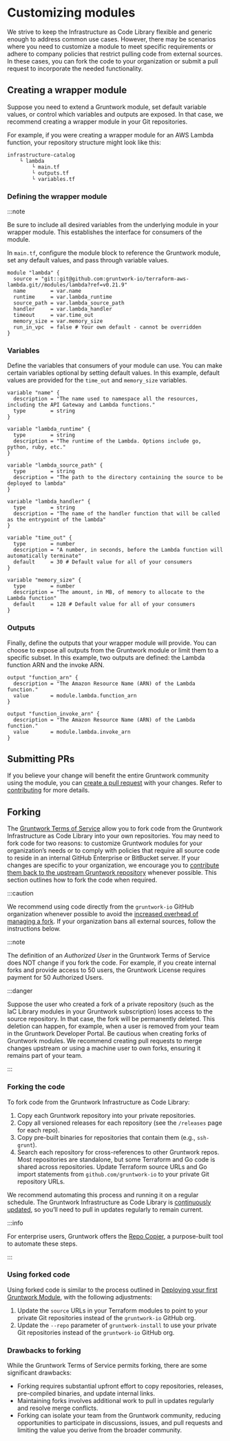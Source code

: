 # Customizing modules

We strive to keep the Infrastructure as Code Library flexible and generic enough to address common use cases. However, there may be scenarios where you need to customize a module to meet specific requirements or adhere to company policies that restrict pulling code from external sources. In these cases, you can fork the code to your organization or submit a pull request to incorporate the needed functionality.

## Creating a wrapper module

Suppose you need to extend a Gruntwork module, set default variable values, or control which variables and outputs are exposed. In that case, we recommend creating a wrapper module in your Git repositories.

For example, if you were creating a wrapper module for an AWS Lambda function, your repository structure might look like this:

```
infrastructure-catalog
    └ lambda
        └ main.tf
        └ outputs.tf
        └ variables.tf
```

### Defining the wrapper module


:::note

Be sure to include all desired variables from the underlying module in your wrapper module. This establishes the interface for consumers of the module.

In `main.tf`, configure the module block to reference the Gruntwork module, set any default values, and pass through variable values.


```hcl title=main.tf
module "lambda" {
  source = "git::git@github.com:gruntwork-io/terraform-aws-lambda.git//modules/lambda?ref=v0.21.9"
  name        = var.name
  runtime     = var.lambda_runtime
  source_path = var.lambda_source_path
  handler     = var.lambda_handler
  timeout     = var.time_out
  memory_size = var.memory_size
  run_in_vpc  = false # Your own default - cannot be overridden
}
```

### Variables

Define the variables that consumers of your module can use. You can make certain variables optional by setting default values. In this example, default values are provided for the `time_out` and `memory_size` variables.


```hcl title=variables.tf
variable "name" {
  description = "The name used to namespace all the resources, including the API Gateway and Lambda functions."
  type        = string
}

variable "lambda_runtime" {
  type        = string
  description = "The runtime of the Lambda. Options include go, python, ruby, etc."
}

variable "lambda_source_path" {
  type        = string
  description = "The path to the directory containing the source to be deployed to lambda"
}

variable "lambda_handler" {
  type        = string
  description = "The name of the handler function that will be called as the entrypoint of the lambda"
}

variable "time_out" {
  type        = number
  description = "A number, in seconds, before the Lambda function will automatically terminate"
  default     = 30 # Default value for all of your consumers
}

variable "memory_size" {
  type        = number
  description = "The amount, in MB, of memory to allocate to the Lambda function"
  default     = 128 # Default value for all of your consumers
}
```

### Outputs

Finally, define the outputs that your wrapper module will provide. You can choose to expose all outputs from the Gruntwork module or limit them to a specific subset. In this example, two outputs are defined: the Lambda function ARN and the invoke ARN.



```hcl title=outputs.tf
output "function_arn" {
  description = "The Amazon Resource Name (ARN) of the Lambda function."
  value       = module.lambda.function_arn
}

output "function_invoke_arn" {
  description = "The Amazon Resource Name (ARN) of the Lambda function."
  value       = module.lambda.invoke_arn
}
```

## Submitting PRs

If you believe your change will benefit the entire Gruntwork community using the module, you can [create a pull request](https://help.github.com/articles/creating-a-pull-request/) with your changes. Refer to [contributing](/2.0/docs/library/guides/contributing) for more details.

## Forking

The [Gruntwork Terms of Service](https://gruntwork.io/terms/) allow you to fork code from the Gruntwork Infrastructure as Code Library into your own repositories. You may need to fork code for two reasons: to customize Gruntwork modules for your organization’s needs or to comply with policies that require all source code to reside in an internal GitHub Enterprise or BitBucket server. If your changes are specific to your organization, we encourage you to [contribute them back to the upstream Gruntwork repository](/2.0/docs/library/guides/contributing) whenever possible. This section outlines how to fork the code when required.

:::caution

We recommend using code directly from the `gruntwork-io` GitHub organization whenever possible to avoid the [increased overhead of managing a fork](#drawbacks-to-forking). If your organization bans all external sources, follow the instructions below.

:::note

The definition of an _Authorized User_ in the Gruntwork Terms of Service does NOT change if you fork the code. For example, if you create internal forks and provide access to 50 users, the Gruntwork License requires payment for 50 Authorized Users.

:::danger

Suppose the user who created a fork of a private repository (such as the IaC Library modules in your Gruntwork subscription) loses access to the source repository. In that case, the fork will be permanently deleted. This deletion can happen, for example, when a user is removed from your team in the Gruntwork Developer Portal. Be cautious when creating forks of Gruntwork modules. We recommend creating pull requests to merge changes upstream or using a machine user to own forks, ensuring it remains part of your team.

:::

### Forking the code

To fork code from the Gruntwork Infrastructure as Code Library:

1. Copy each Gruntwork repository into your private repositories.
2. Copy all versioned releases for each repository (see the `/releases` page for each repo).
3. Copy pre-built binaries for repositories that contain them (e.g., `ssh-grunt`).
4. Search each repository for cross-references to other Gruntwork repos. Most repositories are standalone, but some Terraform and Go code is shared across repositories. Update Terraform source URLs and Go import statements from `github.com/gruntwork-io` to your private Git repository URLs.

We recommend automating this process and running it on a regular schedule. The Gruntwork Infrastructure as Code Library is [continuously updated](/guides/stay-up-to-date/), so you’ll need to pull in updates regularly to remain current.

:::info

For enterprise users, Gruntwork offers the [Repo Copier](https://github.com/gruntwork-io/repo-copier), a purpose-built tool to automate these steps.

:::

### Using forked code

Using forked code is similar to the process outlined in [Deploying your first Gruntwork Module](/2.0/docs/library/tutorials/deploying-your-first-gruntwork-module), with the following adjustments:

1. Update the `source` URLs in your Terraform modules to point to your private Git repositories instead of the `gruntwork-io` GitHub org.
2. Update the `--repo` parameter of `gruntwork-install` to use your private Git repositories instead of the `gruntwork-io` GitHub org.

### Drawbacks to forking

While the Gruntwork Terms of Service permits forking, there are some significant drawbacks:

- Forking requires substantial upfront effort to copy repositories, releases, pre-compiled binaries, and update internal links.
- Maintaining forks involves additional work to pull in updates regularly and resolve merge conflicts.
- Forking can isolate your team from the Gruntwork community, reducing opportunities to participate in discussions, issues, and pull requests and limiting the value you derive from the broader community.
